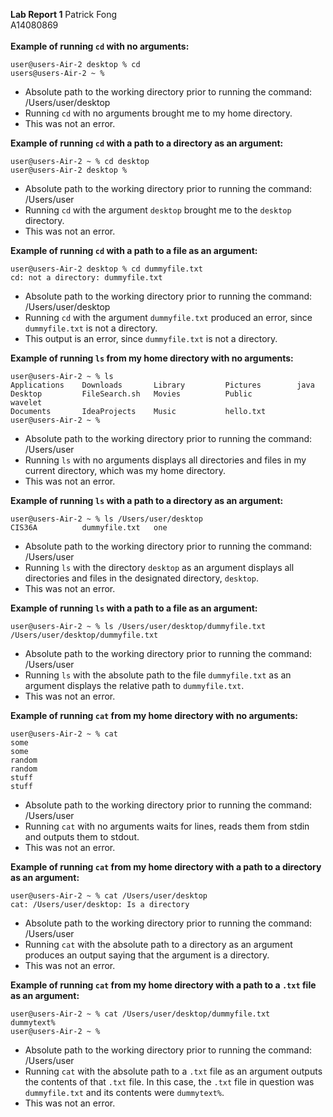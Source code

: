 **Lab Report 1**
Patrick Fong\
A14080869\
\
**Example of running `cd` with no arguments:**
```
user@users-Air-2 desktop % cd
users@users-Air-2 ~ %
```
* Absolute path to the working directory prior to running the command: /Users/user/desktop
* Running `cd` with no arguments brought me to my home directory.
* This was not an error.

**Example of running `cd` with a path to a directory as an argument:**
```
user@users-Air-2 ~ % cd desktop
user@users-Air-2 desktop % 
```
* Absolute path to the working directory prior to running the command: /Users/user
* Running `cd` with the argument `desktop` brought me to the `desktop` directory.
* This was not an error.

**Example of running `cd` with a path to a file as an argument:**
```
user@users-Air-2 desktop % cd dummyfile.txt
cd: not a directory: dummyfile.txt
```
* Absolute path to the working directory prior to running the command: /Users/user/desktop
* Running `cd` with the argument `dummyfile.txt` produced an error, since `dummyfile.txt` is not a directory.
* This output is an error, since `dummyfile.txt` is not a directory.

**Example of running `ls` from my home directory with no arguments:**
```
user@users-Air-2 ~ % ls
Applications    Downloads       Library         Pictures        java
Desktop         FileSearch.sh   Movies          Public          wavelet
Documents       IdeaProjects    Music           hello.txt
user@users-Air-2 ~ % 
```
* Absolute path to the working directory prior to running the command: /Users/user
* Running `ls` with no arguments displays all directories and files in my current directory, which was my home directory.
* This was not an error.

**Example of running `ls` with a path to a directory as an argument:**
```
user@users-Air-2 ~ % ls /Users/user/desktop
CIS36A          dummyfile.txt   one
```
* Absolute path to the working directory prior to running the command: /Users/user
* Running `ls` with the directory `desktop` as an argument displays all directories and files in the designated directory, `desktop`.
* This was not an error.

**Example of running `ls` with a path to a file as an argument:**
```
user@users-Air-2 ~ % ls /Users/user/desktop/dummyfile.txt
/Users/user/desktop/dummyfile.txt
```
* Absolute path to the working directory prior to running the command: /Users/user
* Running `ls` with the absolute path to the file `dummyfile.txt` as an argument displays the relative path to `dummyfile.txt`.
* This was not an error.

**Example of running `cat` from my home directory with no arguments:**
```
user@users-Air-2 ~ % cat
some
some
random
random
stuff
stuff
```
* Absolute path to the working directory prior to running the command: /Users/user
* Running `cat` with no arguments waits for lines, reads them from stdin and outputs them to stdout.
* This was not an error.

**Example of running `cat` from my home directory with a path to a directory as an argument:**
```
user@users-Air-2 ~ % cat /Users/user/desktop
cat: /Users/user/desktop: Is a directory
```
* Absolute path to the working directory prior to running the command: /Users/user
* Running `cat` with the absolute path to a directory as an argument produces an output saying that the argument is a directory.
* This was not an error.

**Example of running `cat` from my home directory with a path to a `.txt` file as an argument:**
```
user@users-Air-2 ~ % cat /Users/user/desktop/dummyfile.txt
dummytext%                                                                                          
user@users-Air-2 ~ %
```
* Absolute path to the working directory prior to running the command: /Users/user
* Running `cat` with the absolute path to a `.txt` file as an argument outputs the contents of that `.txt` file. In this case, the `.txt` file in question was `dummyfile.txt` and its contents were `dummytext%`.
* This was not an error.
